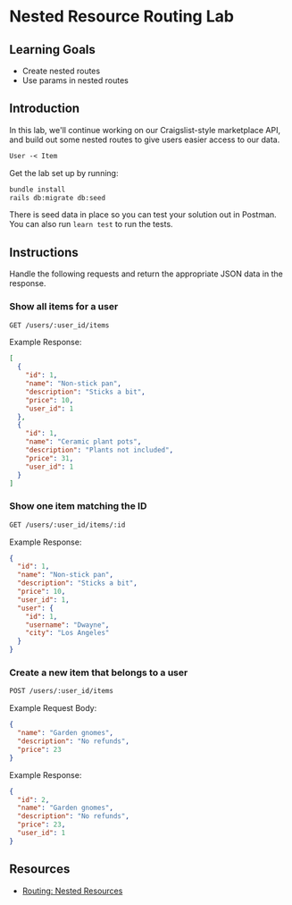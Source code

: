 # Nested Resource Routing Lab

## Learning Goals

- Create nested routes
- Use params in nested routes

## Introduction

In this lab, we'll continue working on our Craigslist-style marketplace API, and
build out some nested routes to give users easier access to our data.

```txt
User -< Item
```

Get the lab set up by running:

```sh
bundle install
rails db:migrate db:seed
```

There is seed data in place so you can test your solution out in Postman. You
can also run `learn test` to run the tests.

## Instructions

Handle the following requests and return the appropriate JSON data in the
response.

### Show all items for a user

```txt
GET /users/:user_id/items
```

Example Response:

```json
[
  {
    "id": 1,
    "name": "Non-stick pan",
    "description": "Sticks a bit",
    "price": 10,
    "user_id": 1
  },
  {
    "id": 1,
    "name": "Ceramic plant pots",
    "description": "Plants not included",
    "price": 31,
    "user_id": 1
  }
]
```

### Show one item matching the ID

```txt
GET /users/:user_id/items/:id
```

Example Response:

```json
{
  "id": 1,
  "name": "Non-stick pan",
  "description": "Sticks a bit",
  "price": 10,
  "user_id": 1,
  "user": {
    "id": 1,
    "username": "Dwayne",
    "city": "Los Angeles"
  }
}
```

### Create a new item that belongs to a user

```txt
POST /users/:user_id/items
```

Example Request Body:

```json
{
  "name": "Garden gnomes",
  "description": "No refunds",
  "price": 23
}
```

Example Response:

```json
{
  "id": 2,
  "name": "Garden gnomes",
  "description": "No refunds",
  "price": 23,
  "user_id": 1
}
```

## Resources

- [Routing: Nested Resources](https://guides.rubyonrails.org/routing.html#nested-resources)
